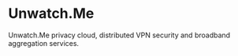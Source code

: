 Unwatch.Me
==========

Unwatch.Me privacy cloud, distributed VPN security and broadband aggregation services.
